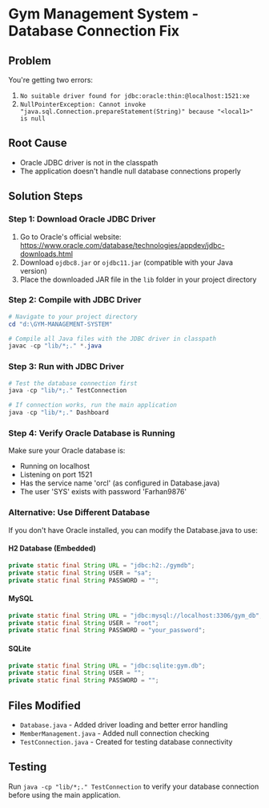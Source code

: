 # Gym Management System - Database Connection Fix

## Problem
You're getting two errors:
1. `No suitable driver found for jdbc:oracle:thin:@localhost:1521:xe`
2. `NullPointerException: Cannot invoke "java.sql.Connection.prepareStatement(String)" because "<local1>" is null`

## Root Cause
- Oracle JDBC driver is not in the classpath
- The application doesn't handle null database connections properly

## Solution Steps

### Step 1: Download Oracle JDBC Driver
1. Go to Oracle's official website: https://www.oracle.com/database/technologies/appdev/jdbc-downloads.html
2. Download `ojdbc8.jar` or `ojdbc11.jar` (compatible with your Java version)
3. Place the downloaded JAR file in the `lib` folder in your project directory

### Step 2: Compile with JDBC Driver
```powershell
# Navigate to your project directory
cd "d:\GYM-MANAGEMENT-SYSTEM"

# Compile all Java files with the JDBC driver in classpath
javac -cp "lib/*;." *.java
```

### Step 3: Run with JDBC Driver
```powershell
# Test the database connection first
java -cp "lib/*;." TestConnection

# If connection works, run the main application
java -cp "lib/*;." Dashboard
```

### Step 4: Verify Oracle Database is Running
Make sure your Oracle database is:
- Running on localhost
- Listening on port 1521
- Has the service name 'orcl' (as configured in Database.java)
- The user 'SYS' exists with password 'Farhan9876'

### Alternative: Use Different Database
If you don't have Oracle installed, you can modify the Database.java to use:

#### H2 Database (Embedded)
```java
private static final String URL = "jdbc:h2:./gymdb";
private static final String USER = "sa";
private static final String PASSWORD = "";
```

#### MySQL
```java
private static final String URL = "jdbc:mysql://localhost:3306/gym_db";
private static final String USER = "root";
private static final String PASSWORD = "your_password";
```

#### SQLite
```java
private static final String URL = "jdbc:sqlite:gym.db";
private static final String USER = "";
private static final String PASSWORD = "";
```

## Files Modified
- `Database.java` - Added driver loading and better error handling
- `MemberManagement.java` - Added null connection checking
- `TestConnection.java` - Created for testing database connectivity

## Testing
Run `java -cp "lib/*;." TestConnection` to verify your database connection before using the main application.

